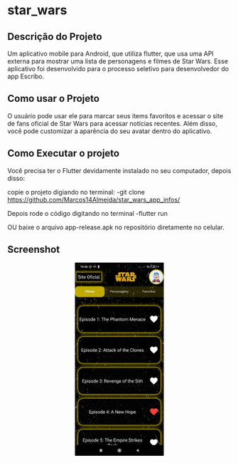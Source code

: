 # star_wars

## Descrição do Projeto 

Um aplicativo mobile para Android, que utiliza flutter, que usa uma API externa para mostrar uma lista de personagens e filmes de Star Wars. Esse aplicativo foi desenvolvido para o processo seletivo para desenvolvedor do app Escribo. 

## Como usar o Projeto 

O usuário pode usar ele para marcar seus items favoritos e acessar o site de fans oficial de Star Wars para acessar notícias recentes. Além disso, você pode customizar a aparência do seu avatar dentro do aplicativo.

## Como Executar o projeto

Você precisa ter o Flutter devidamente instalado no seu computador, depois disso: 

copie o projeto digiando no terminal:
-git clone https://github.com/Marcos14Almeida/star_wars_app_infos/

Depois rode o código digitando no terminal
-flutter run

OU baixe o arquivo app-release.apk no repositório diretamente no celular. 

## Screenshot

<p align="center">
  <img src="https://github.com/Marcos14Almeida/star_wars_app_infos/blob/master/screenshot.jpg" width="200" title="Screenshot">
  </a>
</p>
